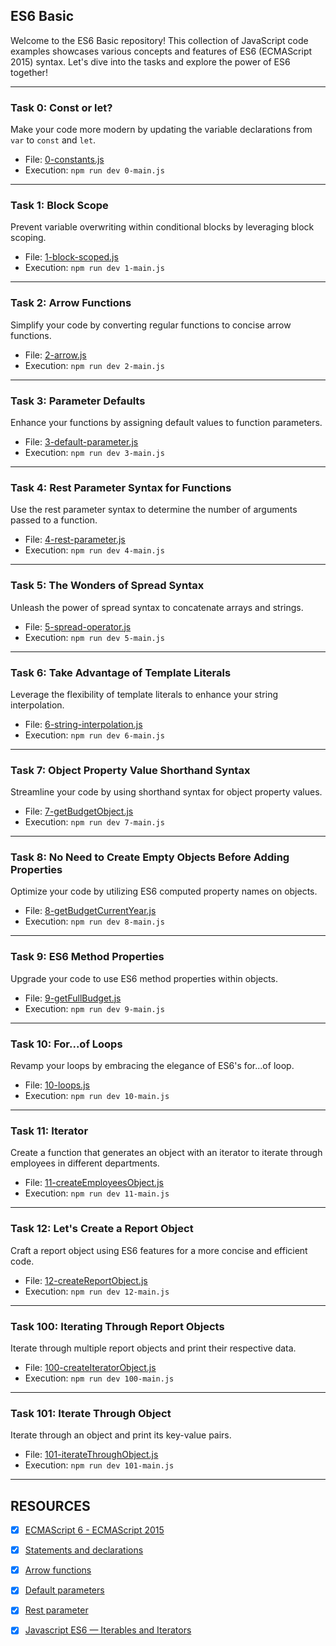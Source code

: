 
## ES6 Basic

Welcome to the ES6 Basic repository! This collection of JavaScript code examples showcases various concepts and features of ES6 (ECMAScript 2015) syntax. Let's dive into the tasks and explore the power of ES6 together!


---

### Task 0: Const or let?

Make your code more modern by updating the variable declarations from `var` to `const` and `let`.

- File: [0-constants.js](0-constants.js)
- Execution: `npm run dev 0-main.js`

---

### Task 1: Block Scope

Prevent variable overwriting within conditional blocks by leveraging block scoping.

- File: [1-block-scoped.js](1-block-scoped.js)
- Execution: `npm run dev 1-main.js`

---

### Task 2: Arrow Functions

Simplify your code by converting regular functions to concise arrow functions.

- File: [2-arrow.js](2-arrow.js)
- Execution: `npm run dev 2-main.js`

---

### Task 3: Parameter Defaults

Enhance your functions by assigning default values to function parameters.

- File: [3-default-parameter.js](3-default-parameter.js)
- Execution: `npm run dev 3-main.js`

---

### Task 4: Rest Parameter Syntax for Functions

Use the rest parameter syntax to determine the number of arguments passed to a function.

- File: [4-rest-parameter.js](4-rest-parameter.js)
- Execution: `npm run dev 4-main.js`

---

### Task 5: The Wonders of Spread Syntax

Unleash the power of spread syntax to concatenate arrays and strings.

- File: [5-spread-operator.js](5-spread-operator.js)
- Execution: `npm run dev 5-main.js`

---

### Task 6: Take Advantage of Template Literals

Leverage the flexibility of template literals to enhance your string interpolation.

- File: [6-string-interpolation.js](6-string-interpolation.js)
- Execution: `npm run dev 6-main.js`

---

### Task 7: Object Property Value Shorthand Syntax

Streamline your code by using shorthand syntax for object property values.

- File: [7-getBudgetObject.js](7-getBudgetObject.js)
- Execution: `npm run dev 7-main.js`

---

### Task 8: No Need to Create Empty Objects Before Adding Properties

Optimize your code by utilizing ES6 computed property names on objects.

- File: [8-getBudgetCurrentYear.js](8-getBudgetCurrentYear.js)
- Execution: `npm run dev 8-main.js`

---

### Task 9: ES6 Method Properties

Upgrade your code to use ES6 method properties within objects.

- File: [9-getFullBudget.js](9-getFullBudget.js)
- Execution: `npm run dev 9-main.js`

---

### Task 10: For...of Loops

Revamp your loops by embracing the elegance of ES6's for...of loop.

- File: [10-loops.js](10-loops.js)
- Execution: `npm run dev 10-main.js`

---

### Task 11: Iterator

Create a function that generates an object with an iterator to iterate through employees in different departments.

- File: [11-createEmployeesObject.js](11-createEmployeesObject.js)
- Execution: `npm run dev 11-main.js`

---

### Task 12: Let's Create a Report Object

Craft a report object using ES6 features for a more concise and efficient code.

- File: [12-createReportObject.js](12-createReportObject.js)
- Execution: `npm run dev 12-main.js`

---

### Task 100: Iterating Through Report Objects

Iterate through multiple report objects and print their respective data.

- File: [100-createIteratorObject.js](100-createIteratorObject.js)
- Execution: `npm run dev 100-main.js`

---

### Task 101: Iterate Through Object

Iterate through an object and print its key-value pairs.

- File: [101-iterateThroughObject.js](101-iterateThroughObject.js)
- Execution: `npm run dev 101-main.js`

---


## RESOURCES
+ [x] [ECMAScript 6 - ECMAScript 2015](https://intranet.alxswe.com/rltoken/NW1dFLFExQ12_hD8yvkV3A)
+ [x] [Statements and declarations](https://intranet.alxswe.com/rltoken/sroRUsUvOZV28V99MHDenw)
+ [x] [Arrow functions](https://intranet.alxswe.com/rltoken/N2WLylppCtkkX3YFFtyUHw)
+ [x] [Default parameters](https://intranet.alxswe.com/rltoken/kbw9gMO6sdeOKAY23SYVgA)
+ [x] [Rest parameter](https://intranet.alxswe.com/rltoken/erZfCvacuGVk9z1CQlJvYQ)
+ [x] [Javascript ES6 — Iterables and Iterators](https://intranet.alxswe.com/rltoken/WlEqaX0Hm0SmKHDH9U_EBg)
                                                                                                                
                                                                                                                
